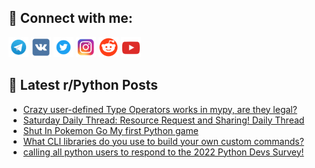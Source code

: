 ## 🔎 Connect with me:
[<img src="https://github.com/bullbesh/bullbesh/blob/main/images/Telegram.png" width="32" height="32" />](https://t.me/bullbesh)
[<img src="https://github.com/bullbesh/bullbesh/blob/main/images/VK.png" width="32" height="32" />](https://vk.com/bullbesh)
[<img src="https://github.com/bullbesh/bullbesh/blob/main/images/Twitter.png" width="32" height="32" />](https://twitter.com/bullbesh1)
[<img src="https://github.com/bullbesh/bullbesh/blob/main/images/Instagram.png" width="32" height="32" />](https://www.instagram.com/bullbesh)
[<img src="https://github.com/bullbesh/bullbesh/blob/main/images/Reddit.png" width="32" height="32" />](https://www.reddit.com/user/bullbesh)
[<img src="https://github.com/bullbesh/bullbesh/blob/main/images/YouTube.png" width="32" height="32" />](https://www.youtube.com/channel/UCtfjRs6uzgq5mfm8S06WTcg)

## 📕 Latest r/Python Posts
<!-- BLOG-POST-LIST:START -->
- [Crazy user-defined Type Operators works in mypy, are they legal?](https://www.reddit.com/r/Python/comments/y4a2g4/crazy_userdefined_type_operators_works_in_mypy/)
- [Saturday Daily Thread: Resource Request and Sharing! Daily Thread](https://www.reddit.com/r/Python/comments/y4981u/saturday_daily_thread_resource_request_and/)
- [Shut In Pokemon Go My first Python game](https://www.reddit.com/r/Python/comments/y48fet/shut_in_pokemon_go_my_first_python_game/)
- [What CLI libraries do you use to build your own custom commands?](https://www.reddit.com/r/Python/comments/y45k16/what_cli_libraries_do_you_use_to_build_your_own/)
- [calling all python users to respond to the 2022 Python Devs Survey!](https://www.reddit.com/r/Python/comments/y43gag/calling_all_python_users_to_respond_to_the_2022/)
<!-- BLOG-POST-LIST:END -->
